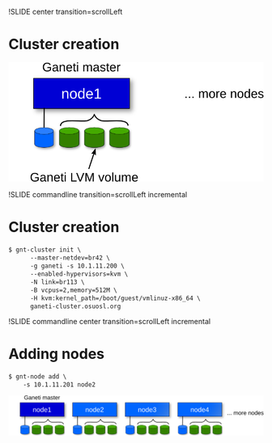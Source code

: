 !SLIDE center transition=scrollLeft

# Cluster creation #

![cluster-creation](cluster-creation.png)

!SLIDE commandline transition=scrollLeft incremental

# Cluster creation #

    $ gnt-cluster init \
          --master-netdev=br42 \
          -g ganeti -s 10.1.11.200 \
          --enabled-hypervisors=kvm \
          -N link=br113 \
          -B vcpus=2,memory=512M \
          -H kvm:kernel_path=/boot/guest/vmlinuz-x86_64 \
          ganeti-cluster.osuosl.org

!SLIDE commandline center transition=scrollLeft incremental

# Adding nodes #

    $ gnt-node add \
        -s 10.1.11.201 node2

![adding-nodes](adding-nodes.png)
